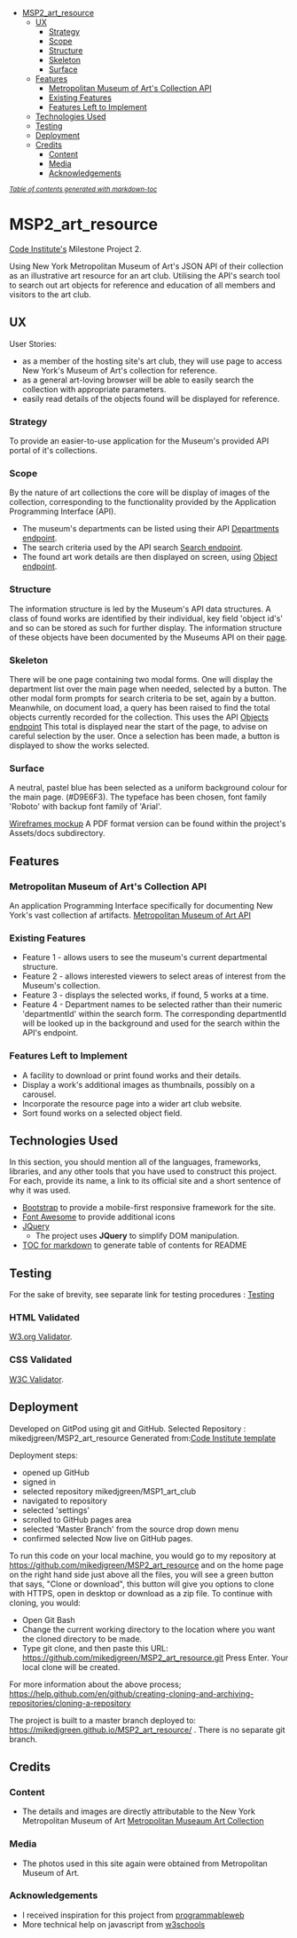 - [MSP2_art_resource](#msp2-art-resource)
  * [UX](#ux)
    + [Strategy](#strategy)
    + [Scope](#scope)
    + [Structure](#structure)
    + [Skeleton](#skeleton)
    + [Surface](#surface)
  * [Features](#features)
    + [Metropolitan Museum of Art's Collection API](#metropolitan-museum-of-art-s-collection-api)
    + [Existing Features](#existing-features)
    + [Features Left to Implement](#features-left-to-implement)
  * [Technologies Used](#technologies-used)
  * [Testing](#testing)
  * [Deployment](#deployment)
  * [Credits](#credits)
    + [Content](#content)
    + [Media](#media)
    + [Acknowledgements](#acknowledgements)

<small><i><a href='http://ecotrust-canada.github.io/markdown-toc/'>Table of contents generated with markdown-toc</a></i></small>

# MSP2_art_resource

[Code Institute's](https://codeinstitute.net/) Milestone Project 2.

Using New York Metropolitan Museum of Art's JSON API of their collection as an illustrative art resource for an art club. Utilising the API's search tool to search out art objects for reference and education of all members and visitors to the art club.
 
## UX
 
User Stories:
- as a member of the hosting site's art club, they will use page to access New York's Museum of Art's collection for reference.
- as a general art-loving browser will be able to easily search the collection with appropriate parameters.
- easily read details of the objects found will be displayed for reference.

### Strategy
To provide an easier-to-use application for the Museum's provided API portal of it's collections.

### Scope
By the nature of art collections the core will be display of images of the collection, corresponding to the functionality provided by the Application Programming Interface (API).
- The museum's departments can be listed using their API [Departments endpoint](https://collectionapi.metmuseum.org/public/collection/v1/departments).
- The search criteria used by the API search [Search endpoint](https://collectionapi.metmuseum.org/public/collection/v1/search).
- The found art work details are then displayed on screen, using [Object endpoint](https://collectionapi.metmuseum.org/public/collection/v1/objects/[objectID]).

### Structure
The information structure is led by the Museum's API data structures.
A class of found works are identified by their individual, key field 'object id's' and so can be stored as such for further display.
The information structure of these objects have been documented by the Museums API on their [page](https://metmuseum.github.io/). 


### Skeleton
There will be one page containing two modal forms.
One will display the department list over the main page when needed, selected by a button.
The other modal form prompts for search criteria to be set, again by a button.
Meanwhile, on document load, a query has been raised to find the total objects currently recorded for the collection.
This uses the API [Objects endpoint](https://collectionapi.metmuseum.org/public/collection/v1/objects)
This total is displayed near the start of the page, to advise on careful selection by the user.
Once a selection has been made, a button is displayed to show the works selected.

### Surface
A neutral, pastel blue has been selected as a uniform background colour for the main page. (#D9E6F3).
The typeface has been chosen, font family 'Roboto' with backup font family of 'Arial'.


[Wireframes mockup](assets/docs/MSP2_art_resource.pdf)
A PDF format version can be found within the project's Assets/docs subdirectory.


## Features

### Metropolitan Museum of Art's Collection API
An application Programming Interface specifically for documenting New York's vast collection af artifacts. 
[Metropolitan Museum of Art API](https://metmuseum.github.io/)
 
### Existing Features
- Feature 1 - allows users to see the museum's current departmental structure.
- Feature 2 - allows interested viewers to select areas of interest from the Museum's collection.
- Feature 3 - displays the selected works, if found, 5 works at a time.
- Feature 4 - Department names to be selected rather than their numeric 'departmentId' within the search form. 
              The corresponding departmentId will be looked up in the background and used for the search within the API's endpoint.

### Features Left to Implement

- A facility to download or print found works and their details.
- Display a work's additional images as thumbnails, possibly on a carousel.
- Incorporate the resource page into a wider art club website.
- Sort found works on a selected object field.

## Technologies Used

In this section, you should mention all of the languages, frameworks, libraries, and any other tools that you have used to construct this project. 
For each, provide its name, a link to its official site and a short sentence of why it was used.

- [Bootstrap](https://getbootstrap.com/) to provide a mobile-first responsive framework for the site.
- [Font Awesome](https://fontawesome.com/) to provide additional icons
- [JQuery](https://jquery.com)
    - The project uses **JQuery** to simplify DOM manipulation.
- [TOC for markdown](https://ecotrust-canada.github.io/markdown-toc/) to generate table of contents for README


## Testing

For the sake of brevity, see separate link for testing procedures :
[Testing](assets/docs/TESTING.md)

### HTML Validated
[W3.org Validator](https://validator.w3.org/nu/?doc=https://mikedjgreen.github.io/MSP2_art_resource/index.html).

### CSS Validated
[W3C Validator](http://jigsaw.w3.org/css-validator/validator?uri=https://mikedjgreen.github.io/MSP2_art_resource/assets/css/stylesheet.css).

## Deployment

Developed on GitPod using git and GitHub.
Selected Repository : mikedjgreen/MSP2_art_resource
Generated from:[Code Institute template]( https://github.com/Code-Institute-Org/gitpod-full-template)

Deployment steps:
- opened up GitHub
- signed in
- selected repository mikedjgreen/MSP1_art_club
- navigated to repository
- selected 'settings'
- scrolled to GitHub pages area
- selected 'Master Branch' from the source drop down menu
- confirmed selected
Now live on GitHub pages.

To run this code on your local machine, you would go to my repository at https://github.com/mikedjgreen/MSP2_art_resource and on the home page on the right hand side just above all the files, you will see a green button that says, "Clone or download", this button will give you options to clone with HTTPS, open in desktop or download as a zip file.
To continue with cloning, you would:
- Open Git Bash
- Change the current working directory to the location where you want the cloned directory to be made.
- Type git clone, and then paste this URL: https://github.com/mikedjgreen/MSP2_art_resource.git Press Enter. Your local clone will be created.

For more information about the above process; https://help.github.com/en/github/creating-cloning-and-archiving-repositories/cloning-a-repository


The project is built to a master branch deployed to: 
https://mikedjgreen.github.io/MSP2_art_resource/ .
There is no separate git branch.

## Credits

### Content
- The details and images are directly attributable to the New York Metropolitan Museum of Art [Metropolitan Museaum Art Collection](https://www.metmuseum.org/art/collection)

### Media
- The photos used in this site again were obtained from Metropolitan Museum of Art.

### Acknowledgements

- I received inspiration for this project from [programmableweb](https://www.programmableweb.com/api-university) 
- More technical help on javascript from [w3schools](https://www.w3schools.com/js/default.asp)
